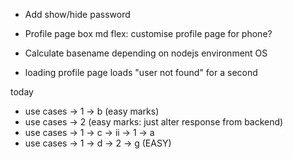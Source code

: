 - Add show/hide password
- Profile page box md flex: customise profile page for phone?
- Calculate basename depending on nodejs environment OS

- loading profile page loads "user not found" for a second


today
- use cases -> 1 -> b (easy marks)
- use cases -> 2 (easy marks: just alter response from backend)
- use cases -> 1 -> c -> ii -> 1 -> a
- use cases -> 1 -> d -> 2 -> g (EASY)

